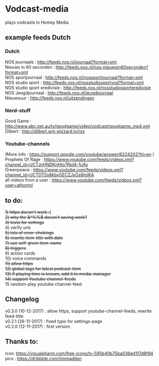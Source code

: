 # Vodcast-media
plays vodcasts in Homey Media

## example feeds Dutch

### Dutch
NOS journaals : http://feeds.nos.nl/journaal?format=xml  
Nieuws in 60 seconden : http://feeds.nos.nl/nos-nieuwsin60seconden?format=xml   
NOS sportjournaal : http://feeds.nos.nl/nossportjournaal?format=xml  
NOS studio sport : http://feeds.nos.nl/nosstudiosportvod?format=xml  
NOS studio sport eredivisie : http://feeds.nos.nl/nosstudiosporteredivisie  
NOS Jeugdjournaal : http://feeds.nos.nl/jeugdjournaal  
Nieuwsuur : http://feeds.nos.nl/uitzendingen  

### Nerd-stuff
Good Game : http://www.abc.net.au/tv/goodgame/video/vodcast/goodgame_mp4.xml  
Dilbert : http://dilbert.wm.wizzard.tv/rss

### Youtube-channels
(More info : https://support.google.com/youtube/answer/6224202?hl=en )  
Prophets Of Rage : https://www.youtube.com/feeds/videos.xml?channel_id=UCTJnHNDKnHto7RpIA-1jJfg  
Greenpeace : https://www.youtube.com/feeds/videos.xml?channel_id=UCTDTSx8kbxGECZJxOa9mIKA  
all videos from a user : https://www.youtube.com/feeds/videos.xml?user=athomnl  

## to do:
<strike>1) https doesn't work :(</strike>  
<strike>2) why the &^%%$ doesn't saving work?</strike>  
<strike>3) texts for settings</strike>  
4) verify urls  
<strike>5) lots of error-chekings</strike>  
<strike>6) rewrite item-title with date</strike>  
<strike>7) use self-given item-name</strike>  
<strike>8) triggers</strike>  
9) action cards  
10) voice commands  
<strike>11) allow https</strike>    
<strike>12) global tags for latest podcast-item</strike>  
<strike>13) if playing time is known, add it to media-manager</strike>  
<strike>14) support Youtube channel-feeds</strike>  
15 random-play youtube channel-feed

## Changelog  
v0.3.0 (10-12-2017) : allow https, support youtube-channel-feeds, rewrite feed-title  
v0.2.1 (26-11-2017) : fixed typo for settings-page  
v0.2.0 (12-11-2017) : first version 
  
## Thanks to:  
icon: https://visualpharm.com/free-icons/tv-595b40b75ba036ed117d8f94   
pics : https://dribbble.com/timmadden  